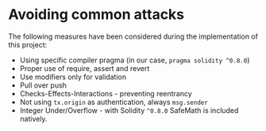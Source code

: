 # Avoiding common attacks

The following measures have been considered during the implementation of this project:

* Using specific compiler pragma (in our case, `pragma solidity ^0.8.0`)
* Proper use of require, assert and revert
* Use modifiers only for validation
* Pull over push
* Checks-Effects-Interactions - preventing reentrancy
* Not using `tx.origin` as authentication, always `msg.sender`
* Integer Under/Overflow - with Solidity `^0.8.0` SafeMath is included natively.
